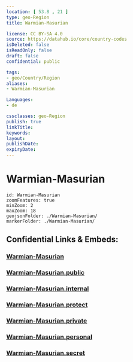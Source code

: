 ```yaml
---
location: [ 53.8 , 21 ] 
type: geo-Region
title: Warmian-Masurian

license: CC BY-SA 4.0
source: https://datahub.io/core/country-codes
isDeleted: false
isReadOnly: false
draft: false
confidential: public

tags:
- geo/Country/Region
aliases:
- Warmian-Masurian

Languages:
- de

cssclasses: geo-Region
publish: true
linkTitle: 
keywords: 
layout: 
publishDate: 
expiryDate: 
---
```


# Warmian-Masurian

```leaflet
id: Warmian-Masurian
zoomFeatures: true 
minZoom: 2 
maxZoom: 18
geojsonFolder: ./Warmian-Masurian/
markerFolder: ./Warmian-Masurian/
```


## Confidential Links & Embeds: 

### [Warmian-Masurian](/_Standards/Earth/Continent/Europe/Europe~East/Poland/Provinces~Poland/Warmian-Masurian.md) 

### [Warmian-Masurian.public](/_public/Earth/Continent/Europe/Europe~East/Poland/Provinces~Poland/Warmian-Masurian.public.md) 

### [Warmian-Masurian.internal](/_internal/Earth/Continent/Europe/Europe~East/Poland/Provinces~Poland/Warmian-Masurian.internal.md) 

### [Warmian-Masurian.protect](/_protect/Earth/Continent/Europe/Europe~East/Poland/Provinces~Poland/Warmian-Masurian.protect.md) 

### [Warmian-Masurian.private](/_private/Earth/Continent/Europe/Europe~East/Poland/Provinces~Poland/Warmian-Masurian.private.md) 

### [Warmian-Masurian.personal](/_personal/Earth/Continent/Europe/Europe~East/Poland/Provinces~Poland/Warmian-Masurian.personal.md) 

### [Warmian-Masurian.secret](/_secret/Earth/Continent/Europe/Europe~East/Poland/Provinces~Poland/Warmian-Masurian.secret.md)

